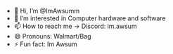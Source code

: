 - 👋 Hi, I’m @ImAwsumm
- 👀 I’m interested in Computer hardware and software 
- 📫 How to reach me -> Discord: im.awsum
- 😄 Pronouns: Walmart/Bag
- ⚡ Fun fact: Im Awsum 
<!---
ImAwsumm/ImAwsumm is a ✨ special ✨ repository because its `README.md` (this file) appears on your GitHub profile.
You can click the Preview link to take a look at your changes.
--->
